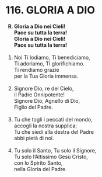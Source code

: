 # 116. GLORIA A DIO

<ol>
	<b><li type="A" value="18">Gloria a Dio nei Cieli!<br>
		Pace su tutta la terra!<br>
		Gloria a Dio nei Cieli!<br>
		Pace su tutta la terra!</li></b><br>
	<li value="1">Noi Ti lodiamo, Ti benediciamo,<br>
		Ti adoriamo, Ti glorifichiamo.<br>
		Ti rendiamo grazie<br>
		per la Tua Gloria immensa.</li><br>
	<li>Signore Dio, re del Cielo,<br>
		il Padre Onnipotente!<br>
		Signore Dio, Agnello di Dio,<br>
		Figlio del Padre.</li><br>
	<li>Tu che togli i peccati del mondo,<br>
		accogli la nostra supplica;<br>
		Tu che siedi alla destra del Padre<br>
		abbi pietà di noi.</li><br>
	<li>Tu solo il Santo, Tu solo il Signore,<br>
		Tu solo l’Altissimo Gesù Cristo,<br>
		con lo Spirito Santo,<br>
		nella Gloria del Padre.</li>
</ol>
